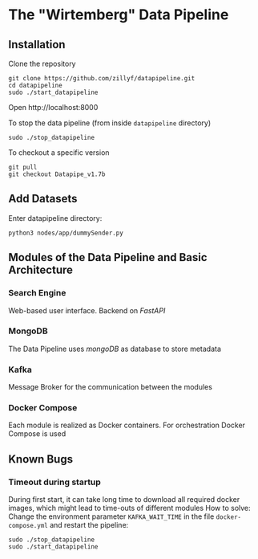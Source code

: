 # The "Wirtemberg" Data Pipeline



## Installation

Clone the repository
```
git clone https://github.com/zillyf/datapipeline.git
cd datapipeline
sudo ./start_datapipeline
```

Open http://localhost:8000

To stop the data pipeline (from inside ```datapipeline``` directory)
```
sudo ./stop_datapipeline
```


To checkout a specific version

```
git pull
git checkout Datapipe_v1.7b
```

## Add Datasets
Enter datapipeline directory:

```
python3 nodes/app/dummySender.py
```



## Modules of the Data Pipeline and Basic Architecture

### Search Engine
Web-based user interface.
Backend  on *FastAPI*

### MongoDB
The Data Pipeline uses *mongoDB* as database to store metadata

### Kafka
Message Broker for the communication between the modules

### Docker Compose
Each module is realized as Docker containers. For orchestration Docker Compose is used

## Known Bugs
### Timeout during startup
During first start, it can take long time to download all required docker images, which might lead to time-outs of different modules
How to solve:
Change the environment parameter ```KAFKA_WAIT_TIME``` in the file ```docker-compose.yml``` and restart the pipeline:
```
sudo ./stop_datapipeline
sudo ./start_datapipeline
```

